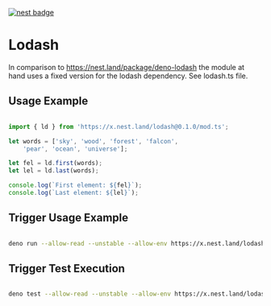 [![nest badge](https://nest.land/badge.svg)](https://nest.land/package/deno-lodash)

# Lodash
In comparison to https://nest.land/package/deno-lodash the module at hand uses a fixed version for the lodash dependency. See lodash.ts file.

## Usage Example

```ts

import { ld } from 'https://x.nest.land/lodash@0.1.0/mod.ts';

let words = ['sky', 'wood', 'forest', 'falcon', 
    'pear', 'ocean', 'universe'];

let fel = ld.first(words);
let lel = ld.last(words);

console.log(`First element: ${fel}`);
console.log(`Last element: ${lel}`);

```

## Trigger Usage Example

```sh

deno run --allow-read --unstable --allow-env https://x.nest.land/lodash@0.1.0/usage-example.ts

```

## Trigger Test Execution

```sh

deno test --allow-read --unstable --allow-env https://x.nest.land/lodash@0.1.0/test.ts
  
```

